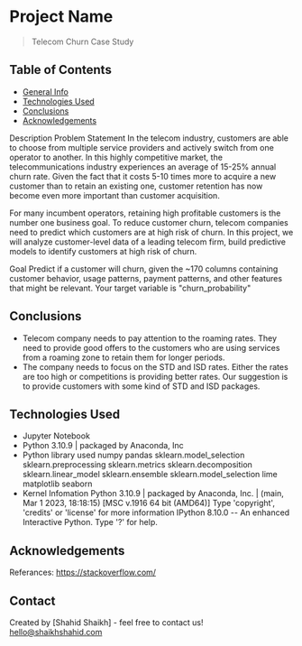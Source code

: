 # Project Name
> Telecom Churn Case Study

## Table of Contents
* [General Info](#general-information)
* [Technologies Used](#technologies-used)
* [Conclusions](#conclusions)
* [Acknowledgements](#acknowledgements)

<!-- You can include any other section that is pertinent to your problem -->

Description
Problem Statement
In the telecom industry, customers are able to choose from multiple service providers and actively switch from one operator to another. In this highly competitive market, the telecommunications industry experiences an average of 15-25% annual churn rate. Given the fact that it costs 5-10 times more to acquire a new customer than to retain an existing one, customer retention has now become even more important than customer acquisition.

For many incumbent operators, retaining high profitable customers is the number one business goal. To reduce customer churn, telecom companies need to predict which customers are at high risk of churn. In this project, we will analyze customer-level data of a leading telecom firm, build predictive models to identify customers at high risk of churn.


Goal
Predict if a customer will churn, given the ~170 columns containing customer behavior, usage patterns, payment patterns, and other features that might be relevant. Your target variable is "churn_probability"


<!-- You don't have to answer all the questions - just the ones relevant to your project. -->

## Conclusions

* Telecom company needs to pay attention to the roaming rates. They need to provide good offers to the customers who are using services from a roaming zone to retain them for longer periods.
* The company needs to focus on the STD and ISD rates. Either the rates are too high or competitions is providing better rates. Our suggestion is to provide customers with some kind of STD and ISD packages.

<!-- You don't have to answer all the questions - just the ones relevant to your project. -->


## Technologies Used
- Jupyter Notebook
- Python 3.10.9 | packaged by Anaconda, Inc
- Python library used
    numpy
    pandas
    sklearn.model_selection
    sklearn.preprocessing
    sklearn.metrics
    sklearn.decomposition
    sklearn.linear_model
    sklearn.ensemble
    sklearn.model_selection
    lime
    matplotlib
    seaborn
- Kernel Infomation
Python 3.10.9 | packaged by Anaconda, Inc. | (main, Mar  1 2023, 18:18:15) [MSC v.1916 64 bit (AMD64)]
Type 'copyright', 'credits' or 'license' for more information
IPython 8.10.0 -- An enhanced Interactive Python. Type '?' for help. 


<!-- As the libraries versions keep on changing, it is recommended to mention the version of library used in this project -->

## Acknowledgements
Referances:
https://stackoverflow.com/



## Contact
Created by [Shahid Shaikh] - feel free to contact us! hello@shaikhshahid.com